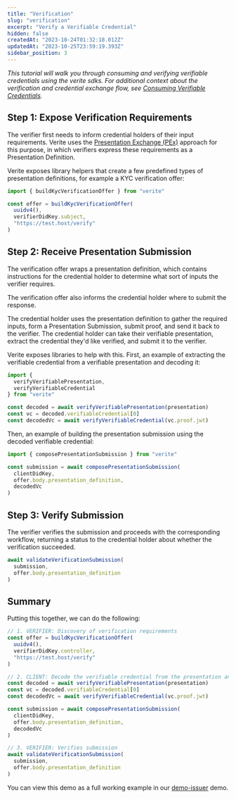 ```yaml
---
title: "Verification"
slug: "verification"
excerpt: "Verify a Verifiable Credential"
hidden: false
createdAt: "2023-10-24T01:32:18.012Z"
updatedAt: "2023-10-25T23:59:19.393Z"
sidebar_position: 3
---
```

_This tutorial will walk you through consuming and verifying verifiable credentials using the verite sdks. For additional context about the verification and credential exchange flow, see [Consuming Verifiable Credentials](doc:verifying-credentials)._

## Step 1: Expose Verification Requirements

The verifier first needs to inform credential holders of their input requirements. Verite uses the [Presentation Exchange (PEx)](https://identity.foundation/presentation-exchange/) approach for this purpose, in which verifiers express these requirements as a Presentation Definition.

Verite exposes library helpers that create a few predefined types of presentation definitions, for example a KYC verification offer:

```javascript
import { buildKycVerificationOffer } from "verite"

const offer = buildKycVerificationOffer(
  uuidv4(),
  verifierDidKey.subject,
  "https://test.host/verify"
)
```

## Step 2: Receive Presentation Submission

The verification offer wraps a presentation definition, which contains instructions for the credential holder to determine what sort of inputs the verifier requires.

The verification offer also informs the credential holder where to submit the response.

The credential holder uses the presentation definition to gather the required inputs, form a Presentation Submission, submit proof, and send it back to the verifier. The credential holder can take their verifiable presentation, extract the credential they'd like verified, and submit it to the verifier.

Verite exposes libraries to help with this. First, an example of extracting the verifiable credential from a verifiable presentation and decoding it:

```javascript
import {
  verifyVerifiablePresentation,
  verifyVerifiableCredential
} from "verite"

const decoded = await verifyVerifiablePresentation(presentation)
const vc = decoded.verifiableCredential[0]
const decodedVc = await verifyVerifiableCredential(vc.proof.jwt)
```

Then, an example of building the presentation submission using the decoded verifiable credential:

```javascript
import { composePresentationSubmission } from "verite"

const submission = await composePresentationSubmission(
  clientDidKey,
  offer.body.presentation_definition,
  decodedVc
)
```

## Step 3: Verify Submission

The verifier verifies the submission and proceeds with the corresponding workflow, returning a status to the credential holder about whether the verification succeeded.

```ts
await validateVerificationSubmission(
  submission,
  offer.body.presentation_definition
)
```

## Summary

Putting this together, we can do the following:

```javascript
// 1. VERIFIER: Discovery of verification requirements
const offer = buildKycVerificationOffer(
  uuidv4(),
  verifierDidKey.controller,
  "https://test.host/verify"
)

// 2. CLIENT: Decode the verifiable credential from the presentation and create verification submission (wraps a presentation submission)
const decoded = await verifyVerifiablePresentation(presentation)
const vc = decoded.verifiableCredential[0]
const decodedVc = await verifyVerifiableCredential(vc.proof.jwt)

const submission = await composePresentationSubmission(
  clientDidKey,
  offer.body.presentation_definition,
  decodedVc
)

// 3. VERIFIER: Verifies submission
await validateVerificationSubmission(
  submission,
  offer.body.presentation_definition
)
```

You can view this demo as a full working example in our [demo-issuer](https://github.com/circlefin/verite/tree/main/packages/demo-verifier) demo.